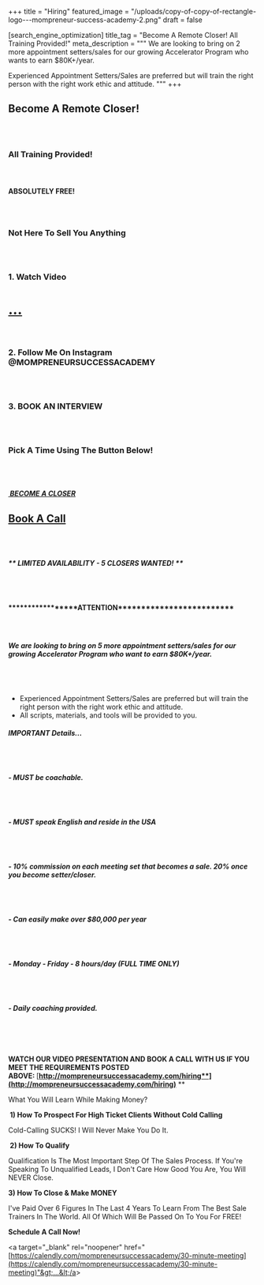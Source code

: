 +++
title = "Hiring"
featured_image = "/uploads/copy-of-copy-of-rectangle-logo---mompreneur-success-academy-2.png"
draft = false

[search_engine_optimization]
title_tag = "Become A Remote Closer! All Training Provided!"
meta_description = """
We are looking to bring on 2 more appointment setters/sales for our growing Accelerator Program who wants to earn $80K+/year.

Experienced Appointment Setters/Sales are preferred but will train the right person with the right work ethic and attitude. """
+++

## **Become A Remote Closer\!**

###### &nbsp;

### **All Training Provided\!**

#### &nbsp;

#### **ABSOLUTELY FREE\!**

### &nbsp;

### Not Here To Sell You Anything

###### &nbsp;

### **1\. Watch Video**

# **<a target="_blank" rel="noopener" href="https://youtu.be/lopVITdhd2c">...</a>**

#### &nbsp;

### **2\. Follow Me On Instagram @MOMPRENEURSUCCESSACADEMY**

###### &nbsp;

### **3\. BOOK AN INTERVIEW**

###### &nbsp;

### **Pick A Time Using The Button Below\!**

###### &nbsp;

##### [&nbsp;BECOME A CLOSER](https://calendly.com/mompreneursuccessacademy/30-minute-meeting)

## [Book A Call](https://calendly.com/mompreneursuccessacademy/30-minute-meeting)

###### &nbsp;

##### **\*\* LIMITED AVAILABILITY** - 5 CLOSERS WANTED\! **\*\***

###### &nbsp;

#### **\*\*\*\*\*\*\*\*\*\*\*\*\*\*\*\*\*ATTENTION\*\*\*\*\*\*\*\*\*\*\*\*\*\*\*\*\*\*\*\*\*\*\*\*\***

##### &nbsp;

##### **We are looking to bring on 5 more appointment setters/sales for our growing Accelerator Program who want to earn $80K+/year.**

###### &nbsp;

* Experienced Appointment Setters/Sales are preferred but will train the right person with the right work ethic and attitude.&nbsp;
* All scripts, materials, and tools will be provided to you.

##### **IMPORTANT Details...**

###### &nbsp;

##### **\- MUST be coachable.**

###### &nbsp;

##### **\- MUST speak English and reside in the USA**

###### &nbsp;

##### **\- 10% commission on each meeting set that becomes a sale. 20% once you become setter/closer.**

###### &nbsp;

##### **\- Can easily make over $80,000 per year**

###### &nbsp;

##### **\- Monday - Friday - 8 hours/day (FULL TIME ONLY)&nbsp;**

###### &nbsp;

##### **\- Daily coaching provided.**

&nbsp;

&nbsp;

**WATCH OUR VIDEO PRESENTATION AND BOOK A CALL WITH US IF YOU MEET THE REQUIREMENTS POSTED ABOVE:&nbsp;**[**http://mompreneursuccessacademy.com/hiring**](http://mompreneursuccessacademy.com/hiring)**&nbsp;**

What You Will Learn While Making Money?

**&nbsp;1) How To Prospect For High Ticket Clients Without Cold Calling**

Cold-Calling SUCKS\! I Will Never Make You Do It.&nbsp;

**&nbsp;2) How To Qualify&nbsp;**

Qualification Is The Most Important Step Of The Sales Process. If You're Speaking To Unqualified Leads, I Don't Care How Good You Are, You Will NEVER Close.

**3) How To Close & Make MONEY&nbsp;**

I've Paid Over 6 Figures In The Last 4 Years To Learn From The Best Sale Trainers In The World. All Of Which Will Be Passed On To You For FREE\!&nbsp;

**Schedule A Call Now\!**

&lt;a target="\_blank" rel="noopener" href="[https://calendly.com/mompreneursuccessacademy/30-minute-meeting](https://calendly.com/mompreneursuccessacademy/30-minute-meeting)"&gt;...&lt;/a&gt;
